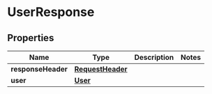 
# UserResponse

## Properties
Name | Type | Description | Notes
------------ | ------------- | ------------- | -------------
**responseHeader** | [**RequestHeader**](RequestHeader.md) |  | 
**user** | [**User**](User.md) |  | 



